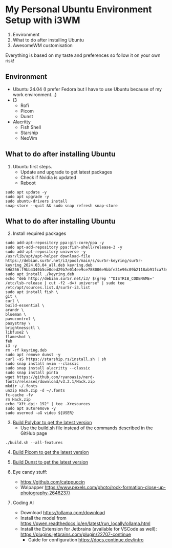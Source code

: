 # My Personal Ubuntu Environment Setup with i3WM
1. Environment
2. What to do after installing Ubuntu
3. AwesomeWM customisation

Everything is based on my taste and preferences so follow it on your own risk!  

## Environment
- Ubuntu 24.04 (I prefer Fedora but I have to use Ubuntu because of my work environment...)
- i3
    - Rofi
    - Picom
    - Dunst
- Alacritty
    - Fish Shell
    - Starship
    - NeoVim

## What to do after installing Ubuntu
1. Ubuntu first steps.
    - Update and upgrade to get latest packages
    - Check if Nvidia is updated
    - Reboot
```shell
sudo apt update -y
sudo apt upgrade -y
sudo ubuntu-drivers install
snap-store --quit && sudo snap refresh snap-store
```  

## What to do after installing Ubuntu
2. Install required packages
```shell
sudo add-apt-repository ppa:git-core/ppa -y
sudo apt-add-repository ppa:fish-shell/release-3 -y
sudo add-apt-repository universe -y
/usr/lib/apt/apt-helper download-file https://debian.sur5r.net/i3/pool/main/s/sur5r-keyring/sur5r-keyring_2024.03.04_all.deb keyring.deb SHA256:f9bb4340b5ce0ded29b7e014ee9ce788006e9bbfe31e96c09b2118ab91fca734
sudo apt install ./keyring.deb
echo "deb http://debian.sur5r.net/i3/ $(grep '^DISTRIB_CODENAME=' /etc/lsb-release | cut -f2 -d=) universe" | sudo tee /etc/apt/sources.list.d/sur5r-i3.list
sudo apt install fish \
git \
curl \
build-essential \
arandr \
blueman \
pavucontrol \
pasystray \
brightnessctl \
libfuse2 \
flameshot \
feh
i3 -y
rm -rf keyring.deb
sudo apt remove dunst -y
curl -sS https://starship.rs/install.sh | sh
sudo snap install nvim --classic
sudo snap install alacritty --classic
sudo snap install pinta
wget https://github.com/ryanoasis/nerd-fonts/releases/download/v3.2.1/Hack.zip
mkdir ~/.fonts
unzip Hack.zip -d ~/.fonts
fc-cache -fv
rm Hack.zip
echo "Xft.dpi: 192" | tee .Xresources
sudo apt autoremove -y
sudo usermod -aG video ${USER}
```  

3. [Build Polybar to get the latest version](https://github.com/polybar/polybar/wiki/Compiling)
    - Use the build.sh file instead of the commands described in the GitHub page
```shell
./build.sh --all-features
```  

4. [Build Picom to get the latest version](https://github.com/yshui/picom/tree/stable/11)

5. [Build Dunst to get the latest version](https://github.com/dunst-project/dunst)

6. Eye candy stuff:
    - https://github.com/catppuccin
    - Walpapper https://www.pexels.com/photo/rock-formation-close-up-photography-2646237/

7. Coding AI
    - Download https://ollama.com/download
    - Install the model from https://qwen.readthedocs.io/en/latest/run_locally/ollama.html
    - Install the Extension for Jetbrains (available for VSCode as well): https://plugins.jetbrains.com/plugin/22707-continue
        - Guide for configuration https://docs.continue.dev/intro